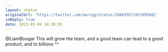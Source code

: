 ```yaml
---
layout: status
originalUrl: 'https://twitter.com/marcgg/status/298435971937095682'
isReply: true
date: 2013-02-04 14:20:55
---
```


@LiamBoogar This will grow the team, and a good team can lead to a good product, and to billions ^^
